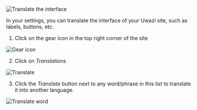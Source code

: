 ![Translate the interface](http://huridocs.github.io/uwazi-assets/wiki/screenshots/translate-interface.png)

In your settings, you can translate the interface of your Uwazi site, such as labels, buttons, etc.  

1. Click on the gear icon in the top right corner of the site

![Gear icon](http://www.uwazi.io/wp-content/uploads/2017/04/gear-icon.png)

2. Click on _Translations_

![Translate](http://www.uwazi.io/wp-content/uploads/2017/04/translate.png)

3. Click the _Translate_ button next to any word/phrase in this list to translate it into another language. 

![Translate word](http://www.uwazi.io/wp-content/uploads/2017/04/translate-word.png)